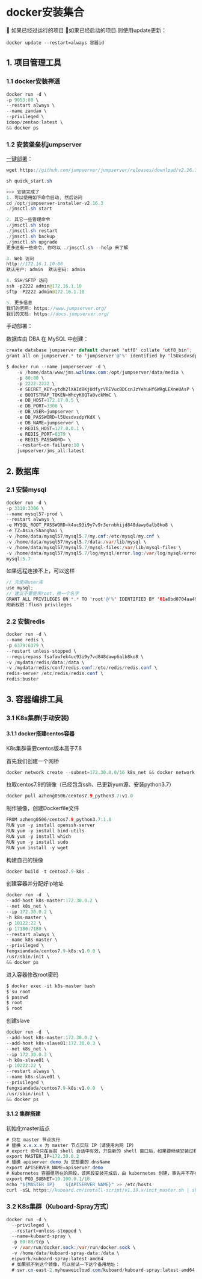 # docker安装集合

🌻 如果已经过运行的项目
🌟如果已经启动的项目.则使用update更新：

```jva
docker update --restart=always 容器id
```

## 1. 项目管理工具

### 1.1 docker安装禅道

```java
docker run -d \
-p 9053:80 \
--restart always \
--name zandao \
--privileged \
idoop/zentao:latest \
&& docker ps
```

### 1.2 安装堡垒机jumpserver

<a href="https://blog.csdn.net/icanflyingg/article/details/121898008?ops_request_misc=%257B%2522request%255Fid%2522%253A%2522166589064816800184117777%2522%252C%2522scm%2522%253A%252220140713.130102334.pc%255Fall.%2522%257D&request_id=166589064816800184117777&biz_id=0&utm_medium=distribute.pc_search_result.none-task-blog-2~all~first_rank_ecpm_v1~rank_v31_ecpm-2-121898008-null-null.142^v56^pc_search_v2,201^v3^control_2&utm_term=jumpserver%20docker%E5%AE%89%E8%A3%85%E8%AE%BF%E9%97%AE%E4%B8%8D%E4%BA%86&spm=1018.2226.3001.4187">一键部署</a>：

```java
wget https://github.com/jumpserver/jumpserver/releases/download/v2.16.3/quick_start.sh
```

```java
sh quick_start.sh
```

```java
>>> 安装完成了
1. 可以使用如下命令启动, 然后访问
cd /opt/jumpserver-installer-v2.16.3
./jmsctl.sh start

2. 其它一些管理命令
./jmsctl.sh stop
./jmsctl.sh restart
./jmsctl.sh backup
./jmsctl.sh upgrade
更多还有一些命令, 你可以 ./jmsctl.sh --help 来了解

3. Web 访问
http://172.16.1.10:80
默认用户: admin  默认密码: admin

4. SSH/SFTP 访问
ssh -p2222 admin@172.16.1.10
sftp -P2222 admin@172.16.1.10

5. 更多信息
我们的官网: https://www.jumpserver.org/
我们的文档: https://docs.jumpserver.org/
```

手动部署：

数据库由 DBA 在 MySQL 中创建：

```java
create database jumpserver default charset 'utf8' collate 'utf8_bin';
grant all on jumpserver.* to 'jumpserver'@'%' identified by 'l5UxsdvsdpYKdX';
```

```java
$ docker run --name jumperserver -d \
    -v /home/data/www/jms.wzlinux.com:/opt/jumpserver/data/media \
    -p 80:80 \
    -p 2222:2222 \
    -e SECRET_KEY=ytdh2lXAId8KjUdfyrVREVucBDCcnJzYehuHf6WRgLEXneUAsP \
    -e BOOTSTRAP_TOKEN=WhcyK8QTa0vckMmC \
    -e DB_HOST=172.17.0.5 \
    -e DB_PORT=3306 \
    -e DB_USER=jumpserver \
    -e DB_PASSWORD=l5UxsdvsdpYKdX \
    -e DB_NAME=jumpserver \
    -e REDIS_HOST=127.0.0.1 \
    -e REDIS_PORT=6379 \
    -e REDIS_PASSWORD= \
    --restart=on-failure:10 \
    jumpserver/jms_all:latest
```



## 2. 数据库

### 2.1 安装mysql

```java
docker run -d \
-p 3310:3306 \
--name mysql57-prod \
--restart always \
-e MYSQL_ROOT_PASSWORD=k4uc93i9y7v9r3ernbhijd848dawp6alb8ko8 \
-e TZ=Asia/Shanghai \
-v /home/data/mysql57/mysql5.7/my.cnf:/etc/mysql/my.cnf \
-v /home/data/mysql57/mysql5.7/data:/var/lib/mysql \
-v /home/data/mysql57/mysql5.7/mysql-files:/var/lib/mysql-files \
-v /home/data/mysql57/mysql5.7/log/mysql/error.log:/var/log/mysql/error.log \
mysql:5.7
```



如果远程连接不上，可以这样

```java
// 先使用user库
use mysql;
// 建议不要使用root，换一个名字
GRANT ALL PRIVILEGES ON *.* TO 'root'@'%' IDENTIFIED BY '01a0bd0704aa498fa84b71545a808433' WITH GRANT OPTION
刷新权限：flush privileges
```

### 2.2 安装redis

```java
docker run -d \
--name redis \
-p 6379:6379 \
--restart unless-stopped \
--requirepass fsafawfek4uc93i9y7vd848dawp6alb8ko8 \
-v /mydata/redis/data:/data \
-v /mydata/redis/conf/redis.conf:/etc/redis/redis.conf \
redis-server /etc/redis/redis.conf \
redis:buster 

```









## 3. 容器编排工具

### 3.1 K8s集群(手动安装)

#### 3.1.1 docker搭建centos容器

K8s集群需要centos版本高于7.8

首先我们创建一个网桥

```java
docker network create --subnet=172.30.0.0/16 k8s_net && docker network ls
```

拉取centos7.9的镜像（已经包含ssh、已更新yum源、安装python3.7）

```java
docker pull azheng0506/centos7.9_python3.7:v1.0
```

制作镜像，创建Dockerfile文件

```java
FROM azheng0506/centos7.9_python3.7:1.0
RUN yum -y install openssh-server
RUN yum -y install bind-utils
RUN yum -y install which
RUN yum -y install sudo
RUN yum install -y wget      
```

构建自己的镜像

```java
docker build -t centos7.9-k8s .
```

创建容器并分配好ip地址

```java
docker run -d  \
--add-host k8s-master:172.30.0.2 \
--net k8s_net \
--ip 172.30.0.2 \
-h k8s-master \
-p 10122:22 \
-p 17180:7180 \
--restart always \
--name k8s-master \
--privileged \
fengxiandada/centos7.9-k8s:v1.0.0 \
/usr/sbin/init \
&& docker ps  
```

进入容器修改root密码

```java
$ docker exec -it k8s-master bash
$ su root
$ passwd
$ root
$ root
```

创建slave

```java
docker run -d  \
--add-host k8s-master:172.30.0.2 \
--add-host k8s-slave01:172.30.0.3 \
--net k8s_net \
--ip 172.30.0.3 \
-h k8s-slave01 \
-p 10222:22 \
--restart always \
--name k8s-slave01 \
--privileged \
fengxiandada/centos7.9-k8s:v1.0.0  \
/usr/sbin/init \
&& docker ps
```

#### 3.1.2 集群搭建

初始化master结点

```java
# 只在 master 节点执行
# 替换 x.x.x.x 为 master 节点实际 IP（请使用内网 IP）
# export 命令只在当前 shell 会话中有效，开启新的 shell 窗口后，如果要继续安装过程，请重新执行此处的 export 命令
export MASTER_IP=172.30.0.2
# 替换 apiserver.demo 为 您想要的 dnsName
export APISERVER_NAME=apiserver.demo
# Kubernetes 容器组所在的网段，该网段安装完成后，由 kubernetes 创建，事先并不存在于您的物理网络中
export POD_SUBNET=10.100.0.1/16
echo "${MASTER_IP}    ${APISERVER_NAME}" >> /etc/hosts
curl -sSL https://kuboard.cn/install-script/v1.19.x/init_master.sh | sh -s 1.19.5
```

### 3.2 K8s集群（Kuboard-Spray方式）

```java
docker run -d \
  --privileged \
  --restart=unless-stopped \
  --name=kuboard-spray \
  -p 80:80/tcp \
  -v /var/run/docker.sock:/var/run/docker.sock \
  -v /home/data/kuboard-spray-data:/data \
  eipwork/kuboard-spray:latest-amd64
  # 如果抓不到这个镜像，可以尝试一下这个备用地址：
  # swr.cn-east-2.myhuaweicloud.com/kuboard/kuboard-spray:latest-amd64
```





